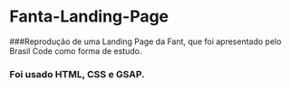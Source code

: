 # Fanta-Landing-Page

###Reprodução de uma Landing Page da Fant, que foi apresentado pelo Brasil Code como forma de estudo.

### Foi usado HTML, CSS e GSAP.
